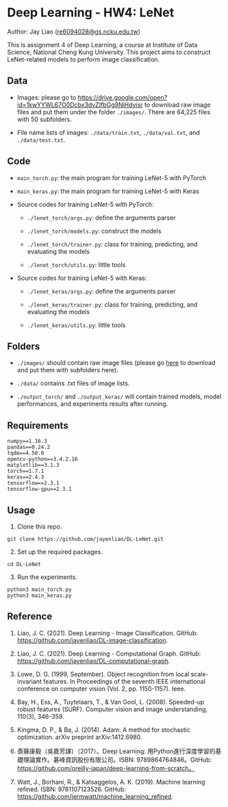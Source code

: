 # Deep Learning - HW4: LeNet

Author: Jay Liao (re6094028@gs.ncku.edu.tw)

This is assignment 4 of Deep Learning, a course at Institute of Data Science, National Cheng Kung University. This project aims to construct LeNet-related models to perform image classification.

## Data

- Images: please go to https://drive.google.com/open?id=1kwYYWL67O0Dcbx3dvZIfbGg9NiHdyisr to download raw image files and put them under the folder `./images/`. There are 64,225 files with 50 subfolders.

- File name lists of images: `./data/train.txt`, `./data/val.txt`, and `./data/test.txt`.

## Code

- `main_torch.py`: the main program for training LeNet-5 with PyTorch

- `main_keras.py`: the main program for training LeNet-5 with Keras

- Source codes for training LeNet-5 with PyTorch:

    -  `./lenet_torch/args.py`: define the arguments parser

    -  `./lenet_torch/models.py`: construct the models
    
    -  `./lenet_torch/trainer.py`: class for training, predicting, and evaluating the models
    
    -  `./lenet_torch/utils.py`: little tools

- Source codes for training LeNet-5 with Keras:

    -  `./lenet_keras/args.py`: define the arguments parser
    
    -  `./lenet_keras/trainer.py`: class for training, predicting, and evaluating the models
    
    -  `./lenet_keras/utils.py`: little tools

## Folders

- `./images/` should contain raw image files (please go [here](https://drive.google.com/open?id=1kwYYWL67O0Dcbx3dvZIfbGg9NiHdyisr) to download and put them with subfolders here).

- `./data/` contains .txt files of image lists.

- `./output_torch/` and `./output_keras/` will contain trained models, model performances, and experiments results after running. 

## Requirements

```
numpy==1.16.3
pandas==0.24.2
tqdm==4.50.0
opencv-python==3.4.2.16
matplotlib==3.1.3
torch==1.7.1
keras==2.4.3
tensorflow==2.3.1
tensorflow-gpu==2.3.1
```

## Usage

1. Clone this repo.

```
git clone https://github.com/jayenliao/DL-LeNet.git
```

2. Set up the required packages.

```
cd DL-LeNet
```

3. Run the experiments.

```
python3 main_torch.py
python3 main_keras.py
```

## Reference

1. Liao, J. C. (2021). Deep Learning - Image Classification. GitHub: https://github.com/jayenliao/DL-image-classification.

2. Liao, J. C. (2021). Deep Learning - Computational Graph. GitHub: https://github.com/jayenliao/DL-computational-graph.

3. Lowe, D. G. (1999, September). Object recognition from local scale-invariant features. In Proceedings of the seventh IEEE international conference on computer vision (Vol. 2, pp. 1150-1157). Ieee.

4. Bay, H., Ess, A., Tuytelaars, T., & Van Gool, L. (2008). Speeded-up robust features (SURF). Computer vision and image understanding, 110(3), 346-359.

5. Kingma, D. P., & Ba, J. (2014). Adam: A method for stochastic optimization. arXiv preprint arXiv:1412.6980.

6. 斎藤康毅（吳嘉芳譯）（2017）。Deep Learning: 用Python進行深度學習的基礎理論實作。碁峰資訊股份有限公司。ISBN: 9789864764846。GitHub: https://github.com/oreilly-japan/deep-learning-from-scratch。

7. Watt, J., Borhani, R., & Katsaggelos, A. K. (2019). Machine learning refined. ISBN: 9781107123526. GitHub: https://github.com/jermwatt/machine_learning_refined.